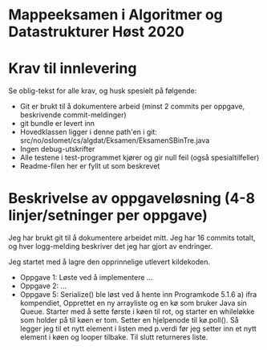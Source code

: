 # Mappeeksamen i Algoritmer og Datastrukturer Høst 2020

# Krav til innlevering

Se oblig-tekst for alle krav, og husk spesielt på følgende:

* Git er brukt til å dokumentere arbeid (minst 2 commits per oppgave, beskrivende commit-meldinger)	
* git bundle er levert inn
* Hovedklassen ligger i denne path'en i git: src/no/oslomet/cs/algdat/Eksamen/EksamenSBinTre.java
* Ingen debug-utskrifter
* Alle testene i test-programmet kjører og gir null feil (også spesialtilfeller)
* Readme-filen her er fyllt ut som beskrevet


# Beskrivelse av oppgaveløsning (4-8 linjer/setninger per oppgave)

Jeg har brukt git til å dokumentere arbeidet mitt. Jeg har 16 commits totalt, og hver logg-melding beskriver det jeg har gjort av endringer.

Jeg startet med å lagre den opprinnelige utlevert kildekoden.

* Oppgave 1: Løste ved å implementere ...
* Oppgave 2: ...
* Oppgave 5: Serialize() ble løst ved å hente inn Programkode 5.1.6 a) ifra kompendiet, Opprettet en ny arrayliste og en kø som bruker Java sin Queue.
Starter med å sette første i køen til rot, og starter en whileløkke som holder på til køen er tom. Setter en hjelpenode til kø.poll().
Så legger jeg til et nytt element i listen med p.verdi før jeg setter inn et nytt element i køen og looper tilbake. Til slutt returneres liste. 